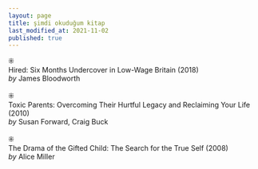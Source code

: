 ```yaml
---
layout: page
title: şimdi okuduğum kitap
last_modified_at: 2021-11-02
published: true
---
```


⁜  
Hired: Six Months Undercover in Low-Wage Britain (2018)  
<i>by</i> James Bloodworth  
<br />
⁜  
Toxic Parents: Overcoming Their Hurtful Legacy and Reclaiming Your Life (2010)  
<i>by</i> Susan Forward, Craig Buck  
<br />
⁜  
The Drama of the Gifted Child: The Search for the True Self (2008)  
<i>by</i> Alice Miller  
<br />
